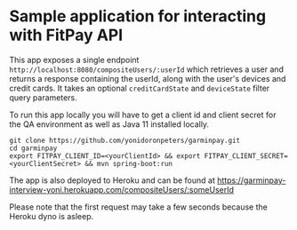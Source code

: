 # Sample application for interacting with FitPay API
This app exposes a single endpoint `http://localhost:8080/compositeUsers/:userId` which retrieves a user and returns a response containing the userId, along with the user's devices and credit cards.
It takes an optional `creditCardState` and `deviceState` filter query parameters.  

To run this app locally you will have to get a client id and client secret for the QA environment as well as Java 11 installed locally.
```
git clone https://github.com/yonidoronpeters/garminpay.git 
cd garminpay
export FITPAY_CLIENT_ID=<yourClientId> && export FITPAY_CLIENT_SECRET=<yourClientSecret> && mvn spring-boot:run
```                
The app is also deployed to Heroku and can be found at https://garminpay-interview-yoni.herokuapp.com/compositeUsers/:someUserId

Please note that the first request may take a few seconds because the Heroku dyno is asleep.
